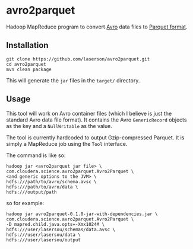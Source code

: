 avro2parquet
============

Hadoop MapReduce program to convert [Avro][2] data files to [Parquet format][2].

Installation
------------

    git clone https://github.com/laserson/avro2parquet.git
    cd avro2parquet
    mvn clean package

This will generate the `jar` files in the `target/` directory.

Usage
-----

This tool will work on Avro container files (which I believe is just the
standard Avro data file format).  It contains the Avro `GenericRecord` objects
as the key and a `NullWritable` as the value.

The tool is currently hardcoded to output Gzip-compressed Parquet.  It is
simply a MapReduce job using the `Tool` interface.

The command is like so:

    hadoop jar <avro2parquet jar file> \
    com.cloudera.science.avro2parquet.Avro2Parquet \
    <and generic options to the JVM> \
    hdfs:///path/to/avro/schema.avsc \
    hdfs:///path/to/avro/data \
    hdfs:///output/path

so for example:

    hadoop jar avro2parquet-0.1.0-jar-with-dependencies.jar \
    com.cloudera.science.avro2parquet.Avro2Parquet \
    -D mapred.child.java.opts=-Xmx1024M \
    hdfs:///user/lasersou/schemas/data.avsc \
    hdfs:///user/lasersou/data \
    hdfs:///user/lasersou/output

[1]: http://avro.apache.org/
[2]: http://parquet.io/